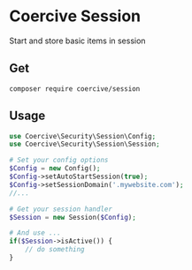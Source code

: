 Coercive Session
================

Start and store basic items in session

Get
---
```
composer require coercive/session
```

Usage
-----
```php
use Coercive\Security\Session\Config;
use Coercive\Security\Session\Session;

# Set your config options
$Config = new Config();
$Config->setAutoStartSession(true);
$Config->setSessionDomain('.mywebsite.com');
//...

# Get your session handler
$Session = new Session($Config);

# And use ...
if($Session->isActive()) {
	// do something
}

```
